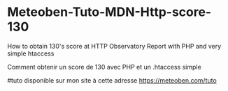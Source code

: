 # Meteoben-Tuto-MDN-Http-score-130
How to obtain 130's score at HTTP Observatory Report with PHP and very simple htaccess

Comment obtenir un score de 130 avec PHP et un .htaccess simple

#tuto disponible sur mon site à cette adresse
https://meteoben.com/tuto